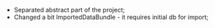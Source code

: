* Separated abstract part of the project;
* Changed a bit ImportedDataBundle - it requires initial db for import;
